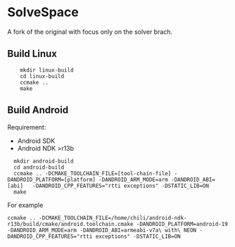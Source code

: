 # SolveSpace

A fork of the original with focus only on the solver brach.

## Build Linux
```	
	mkdir linux-build
	cd linux-build
	ccmake ..
	make
```	
## Build Android

Requirement:

* Android SDK
* Android NDK >r13b

```
  mkdir android-build
  cd android-build
  ccmake .. -DCMAKE_TOOLCHAIN_FILE=[tool-chain-file] -DANDROID_PLATFORM=[platform] -DANDROID_ARM_MODE=arm -DANDROID_ABI=[abi]   -DANDROID_CPP_FEATURES="rtti exceptions" -DSTATIC_LIB=ON
  make
```	
For example 
```
ccmake .. -DCMAKE_TOOLCHAIN_FILE=/home/chili/android-ndk-r13b/build/cmake/android.toolchain.cmake -DANDROID_PLATFORM=android-19 -DANDROID_ARM_MODE=arm -DANDROID_ABI=armeabi-v7a\ with\ NEON -DANDROID_CPP_FEATURES="rtti exceptions" -DSTATIC_LIB=ON
```
